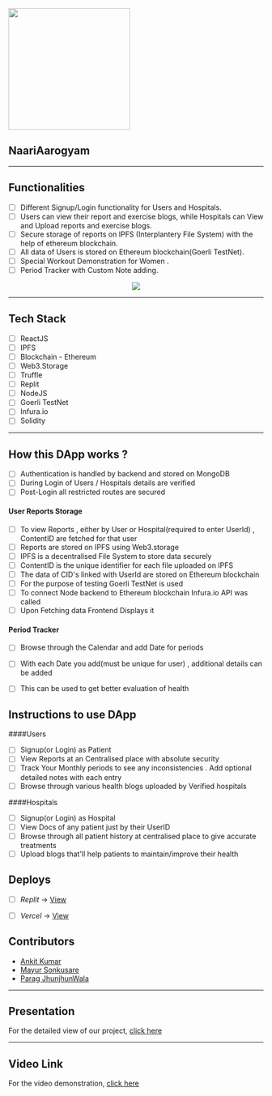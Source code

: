 <p align="left">
	<img width="240" src="https://github.com/mayur-ud/ieee-naari-aarog/blob/master/logo.png" />
	</p>

<p align="center">
	<h2 align="left"> NaariAarogyam </h2>
</p>

---

## Functionalities
- [ ]  Different Signup/Login functionality for Users and Hospitals. 
- [ ]  Users can view their report and exercise blogs, while Hospitals can View and Upload reports and exercise blogs.
- [ ]  Secure storage of reports on IPFS (Interplantery File System) with the help of ethereum blockchain.
- [ ]  All data of Users is stored on Ethereum blockchain(Goerli TestNet).
- [ ]  Special Workout Demonstration for Women .
- [ ]  Period Tracker with Custom Note adding.

<p align="center">
  <img src="##" />
</p>

------------

## Tech Stack
- [ ]  ReactJS
- [ ]  IPFS
- [ ]  Blockchain - Ethereum
- [ ]  Web3.Storage
- [ ]  Truffle
- [ ]  Replit
- [ ]  NodeJS
- [ ]  Goerli TestNet
- [ ]  Infura.io
- [ ]  Solidity

-------------

## How this DApp works ?
- [ ] Authentication is handled by backend and stored on MongoDB
- [ ] During Login of Users / Hospitals details are verified
- [ ] Post-Login all restricted routes are secured
#### User Reports Storage 
- [ ] To view Reports , either by User or Hospital(required to enter UserId) , ContentID are fetched for that user
- [ ] Reports are stored on IPFS using Web3.storage
- [ ] IPFS is a decentralised File System to store data securely
- [ ] ContentID is the unique identifier for each file uploaded on IPFS
- [ ] The data of CID's linked with UserId are stored on Ethereum blockchain
- [ ] For the purpose of testing Goerli TestNet is used
- [ ] To connect Node backend to Ethereum blockchain Infura.io API was called
- [ ] Upon Fetching data Frontend Displays it
#### Period Tracker
- [ ] Browse through the Calendar and add Date for periods
- [ ] With each Date you add(must be unique for user) , additional details can be added
- [ ] This can be used to get better evaluation of health


## Instructions to use DApp 
####Users
- [ ] Signup(or Login) as Patient
- [ ] View Reports at an Centralised place with absolute security
- [ ] Track Your Monthly periods to see any inconsistencies . Add optional detailed notes with each entry
- [ ] Browse through various health blogs uploaded by Verified hospitals 

####Hospitals
- [ ] Signup(or Login) as Hospital
- [ ] View Docs of any patient just by their UserID
- [ ] Browse through all patient history at centralised place to give accurate treatments
- [ ] Upload blogs that'll help patients to maintain/improve their health

## Deploys
- [ ] *Replit* -> [View](https://ieee-frontend.sonkusaremayur0.repl.co/)
- [ ] *Vercel* -> [View](https://ieee-naari-aarogyam.vercel.app/)



## Contributors
* [Ankit Kumar](https://github.com/ankit-pn)
* [Mayur Sonkusare](https://github.com/mayur-ud)
* [Parag JhunjhunWala](https://github.com/paragjjw)
---

## Presentation 

For the detailed view of our project, [click here](##)

---
## Video Link
For the video demonstration, [click here](##)
